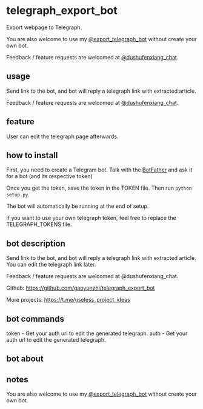 # telegraph_export_bot

Export webpage to Telegraph.

You are also welcome to use my [@export_telegraph_bot](https://t.me/export_telegraph_bot) without create your own bot.

Feedback / feature requests are welcomed at [@dushufenxiang_chat](https://t.me/dushufenxiang_chat).

## usage

Send link to the bot, and bot will reply a telegraph link with extracted article.

Feedback / feature requests are welcomed at [@dushufenxiang_chat](https://t.me/dushufenxiang_chat).

## feature

User can edit the telegraph page afterwards.

## how to install

First, you need to create a Telegram bot. Talk with the [BotFather](https://t.me/botfather) and ask it for a bot (and its respective token)

Once you get the token, save the token in the TOKEN file. Then run `python setup.py`.

The bot will automatically be running at the end of setup.

If you want to use your own telegraph token, feel free to replace the TELEGRAPH_TOKENS file.

## bot description

Send link to the bot, and bot will reply a telegraph link with extracted article. You can edit the telegraph link later.

Feedback / feature requests are welcomed at @dushufenxiang_chat.

Github: https://github.com/gaoyunzhi/telegraph_export_bot

More projects: https://t.me/useless_project_ideas

## bot commands

token - Get your auth url to edit the generated telegraph.
auth - Get your auth url to edit the generated telegraph.

## bot about 

## notes

You are also welcome to use my [@export_telegraph_bot](https://t.me/export_telegraph_bot) without create your own bot.